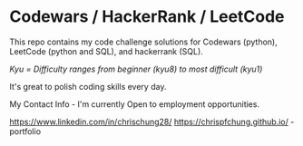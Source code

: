 # Codewars / HackerRank / LeetCode
This repo contains my code challenge solutions for Codewars (python), LeetCode (python and SQL), and hackerrank (SQL).

*Kyu = Difficulty ranges from beginner (kyu8) to most difficult (kyu1)*

It's great to polish coding skills every day.

My Contact Info - I'm currently Open to employment opportunities.

https://www.linkedin.com/in/chrischung28/
https://chrispfchung.github.io/ - portfolio
